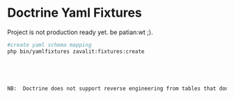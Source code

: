 Doctrine Yaml Fixtures
===============

Project is not production ready yet. be patian:wt ;).


```bash
#create yaml schema mapping
php bin/yamlfixtures zavalit:fixtures:create





NB:  Doctrine does not support reverse engineering from tables that don't have a primary key.
